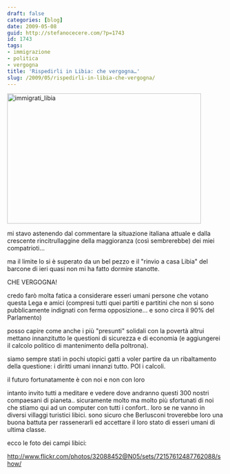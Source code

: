 ```yaml
---
draft: false
categories: [blog]
date: 2009-05-08
guid: http://stefanocecere.com/?p=1743
id: 1743
tags:
- immigrazione
- politica
- vergogna
title: 'Rispedirli in Libia: che vergogna…'
slug: /2009/05/rispedirli-in-libia-che-vergogna/
---
```


<img class="aligncenter size-full wp-image-1745" title="immigrati_libia" src="http://stefanocecere.com/wp-content/uploads/sites/3/2009/05/immigrati_libia.jpg" alt="immigrati_libia" width="450" height="302" srcset="http://stefanocecere.com/wp-content/uploads/sites/3/2009/05/immigrati_libia.jpg 450w, http://stefanocecere.com/wp-content/uploads/sites/3/2009/05/immigrati_libia-300x201.jpg 300w" sizes="(max-width: 450px) 100vw, 450px" />

mi stavo astenendo dal commentare la situazione italiana attuale e dalla crescente rincitrullaggine della maggioranza (così sembrerebbe) dei miei compatrioti…
  
ma il limite lo si è superato da un bel pezzo e il "rinvio a casa Libia" del barcone di ieri quasi non mi ha fatto dormire stanotte.

CHE VERGOGNA!

credo farò molta fatica a considerare esseri umani persone che votano questa Lega e amici (compresi tutti quei partiti e partitini che non si sono pubblicamente indignati con ferma opposizione… e sono circa il 90% del Parlamento)

posso capire come anche i più "presunti" solidali con la povertà altrui mettano innanzitutto le questioni di sicurezza e di economia (e aggiungerei il calcolo politico di mantenimento della poltrona).
  
siamo sempre stati in pochi utopici gatti a voler partire da un ribaltamento della questione: i diritti umani innanzi tutto. POI i calcoli.

il futuro fortunatamente è con noi e non con loro

intanto invito tutti a meditare e vedere dove andranno questi 300 nostri compaesani di pianeta.. sicuramente molto ma molto più sfortunati di noi che stiamo qui ad un computer con tutti i confort.. loro se ne vanno in diversi villaggi turistici libici. sono sicuro che Berlusconi troverebbe loro una buona battuta per rassenerarli ed accettare il loro stato di esseri umani di ultima classe.

ecco le foto dei campi libici:
  
<http://www.flickr.com/photos/32088452@N05/sets/72157612487762088/show/>